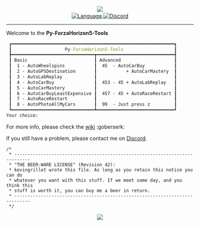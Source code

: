 <!-- Header -->
<div align="center">
   <a href="https://github.com/kyechan99/capsule-render">
      <img align="center" src="https://capsule-render.vercel.app/api?type=waving&color=gradient&height=250&section=header&text=Py%20ForzaHorizon5&fontAlign=45&fontAlignY=30&fontSize=80&desc=Tools&descAlign=80&descAlignY=55&descSize=70" />
   </a>
   <br>
   <a href="https://www.python.org/">
      <img align="center" alt="Language" src="https://img.shields.io/badge/Language-Python_3.x-3670A0?logo=python&logoColor=ffdd54&style=plastic" />
   </a>
   <a href="https://discord.gg/scdUu3SUQm">
      <img align="center" alt="Discord" src="https://img.shields.io/discord/914218630214983730?label=Discord&logo=Discord&style=plastic" />
   </a>
<!--
   <br>
   <a href="https://github.com/kevingrillet/Py-ForzaHorizon5-Tools/actions/workflows/wiki.yml">
      <img align="center" alt="Deploy Wiki" src="https://github.com/kevingrillet/Py-ForzaHorizon5-Tools/actions/workflows/wiki.yml/badge.svg" />
   </a>
   <a href="https://github.com/kevingrillet/Py-ForzaHorizon5-Tools/actions/workflows/links.yml">
      <img align="center" alt="Links" src="https://github.com/kevingrillet/Py-ForzaHorizon5-Tools/actions/workflows/links.yml/badge.svg" />
   </a>
   <a href="https://github.com/kevingrillet/Py-ForzaHorizon5-Tools/actions/workflows/codeql-analysis.yml">
      <img align="center" alt="CodeQL" src="https://github.com/kevingrillet/Py-ForzaHorizon5-Tools/actions/workflows/codeql-analysis.yml/badge.svg" />
   </a>
-->
   <hr>
</div>

Welcome to the **Py-ForzaHorizon5-Tools**

```cmd
 ┏━━━━━━━━━━━━━━━━━━━━━━━━━━━━━━━━━━━━━━━━━━━━━━━━━━━━━━━━━━━━━┓
 ┃                    Py-ForzaHorizon5-Tools                   ┃
 ┣━━━━━━━━━━━━━━━━━━━━━━━━━━━━━━━┳━━━━━━━━━━━━━━━━━━━━━━━━━━━━━┫
 ┃ Basic                         ┃ Advanced                    ┃
 ┃  1 - AutoWheelspins           ┃  45  - AutoCarBuy           ┃
 ┃  2 - AutoGPSDestination       ┃           + AutoCarMastery  ┃
 ┃  3 - AutoLabReplay            ┃                             ┃
 ┃  4 - AutoCarBuy               ┃  453 - 45 + AutoLabReplay   ┃
 ┃  5 - AutoCarMastery           ┃                             ┃
 ┃  6 - AutoCarBuyLeastExpensive ┃  457 - 45 + AutoRaceRestart ┃
 ┃  7 - AutoRaceRestart          ┃                             ┃
 ┃  8 - AutoPhotoAllMyCars       ┃  99  - Just press z         ┃
 ┗━━━━━━━━━━━━━━━━━━━━━━━━━━━━━━━┻━━━━━━━━━━━━━━━━━━━━━━━━━━━━━┛
Your choice:
```

For more info, please check the [wiki](https://github.com/kevingrillet/Py-ForzaHorizon5-Tools/wiki) :goberserk:

If you still have a problem, please contact me on [Discord](https://discord.gg/scdUu3SUQm).

```
/*
 * ----------------------------------------------------------------------------
 * "THE BEER-WARE LICENSE" (Revision 42):
 * kevingrillet wrote this file. As long as you retain this notice you can do
 * whatever you want with this stuff. If we meet some day, and you think this
 * stuff is worth it, you can buy me a beer in return.
 * ----------------------------------------------------------------------------
 */
```

<!-- Footer -->
<div align="center">
   <a href="https://github.com/kyechan99/capsule-render">
      <img align="center" src="https://capsule-render.vercel.app/api?section=footer&type=waving&color=gradient&height=100" />
   </a>
</div>
